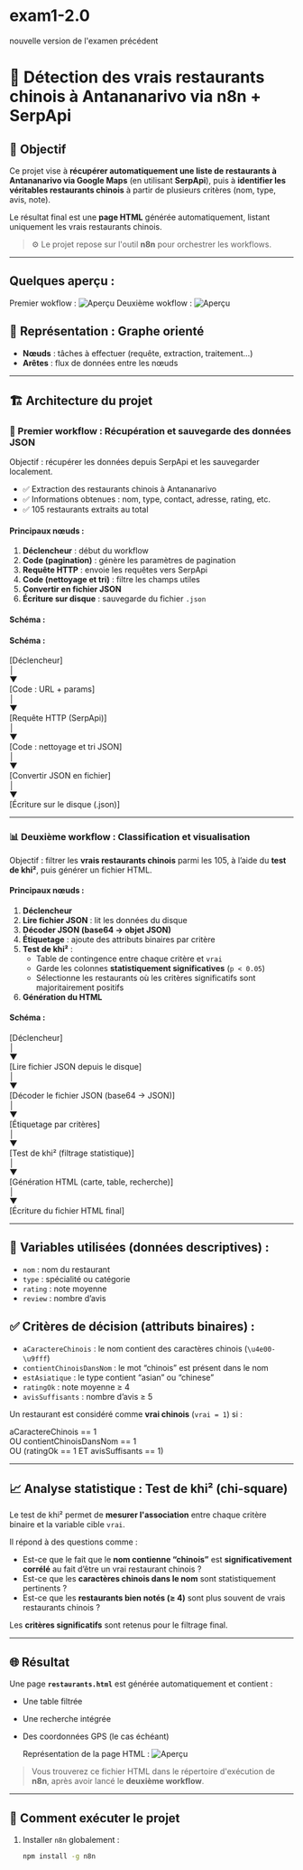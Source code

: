 # exam1-2.0
nouvelle version de l'examen précédent


# 🥡 Détection des vrais restaurants chinois à Antananarivo via n8n + SerpApi

## 🎯 Objectif

Ce projet vise à **récupérer automatiquement une liste de restaurants à Antananarivo via Google Maps** (en utilisant **SerpApi**), puis à **identifier les véritables restaurants chinois** à partir de plusieurs critères (nom, type, avis, note).

Le résultat final est une **page HTML** générée automatiquement, listant uniquement les vrais restaurants chinois.

> ⚙️ Le projet repose sur l'outil **n8n** pour orchestrer les workflows.

---
## Quelques aperçu : 
Premier wokflow : 
![Aperçu](My_workflow_1.png)
Deuxième wokflow :
![Aperçu](My_workflow_2.png)


## 🧠 Représentation : Graphe orienté

- **Nœuds** : tâches à effectuer (requête, extraction, traitement…)
- **Arêtes** : flux de données entre les nœuds

---

## 🏗️ Architecture du projet

### 🔁 Premier workflow : Récupération et sauvegarde des données JSON

Objectif : récupérer les données depuis SerpApi et les sauvegarder localement.

- ✅ Extraction des restaurants chinois à Antananarivo
- ✅ Informations obtenues : nom, type, contact, adresse, rating, etc.
- ✅ 105 restaurants extraits au total

#### Principaux nœuds :
1. **Déclencheur** : début du workflow  
2. **Code (pagination)** : génère les paramètres de pagination  
3. **Requête HTTP** : envoie les requêtes vers SerpApi  
4. **Code (nettoyage et tri)** : filtre les champs utiles  
5. **Convertir en fichier JSON**  
6. **Écriture sur disque** : sauvegarde du fichier `.json`

#### Schéma :



#### Schéma :

[Déclencheur]  
│  
▼  
[Code : URL + params]  
│  
▼  
[Requête HTTP (SerpApi)]  
│  
▼  
[Code : nettoyage et tri JSON]  
│  
▼  
[Convertir JSON en fichier]  
│  
▼  
[Écriture sur le disque (.json)]


---

### 📊 Deuxième workflow : Classification et visualisation

Objectif : filtrer les **vrais restaurants chinois** parmi les 105, à l’aide du **test de khi²**, puis générer un fichier HTML.

#### Principaux nœuds :
1. **Déclencheur**
2. **Lire fichier JSON** : lit les données du disque
3. **Décoder JSON (base64 → objet JSON)**
4. **Étiquetage** : ajoute des attributs binaires par critère
5. **Test de khi²** :
   - Table de contingence entre chaque critère et `vrai`
   - Garde les colonnes **statistiquement significatives** (`p < 0.05`)
   - Sélectionne les restaurants où les critères significatifs sont majoritairement positifs
6. **Génération du HTML**

#### Schéma :

[Déclencheur]  
│  
▼  
[Lire fichier JSON depuis le disque]  
│  
▼  
[Décoder le fichier JSON (base64 → JSON)]  
│  
▼  
[Étiquetage par critères]  
│  
▼  
[Test de khi² (filtrage statistique)]  
│  
▼  
[Génération HTML (carte, table, recherche)]  
│  
▼  
[Écriture du fichier HTML final]


---

## 📌 Variables utilisées (données descriptives) :
- `nom` : nom du restaurant
- `type` : spécialité ou catégorie
- `rating` : note moyenne
- `review` : nombre d’avis

## ✅ Critères de décision (attributs binaires) :
- `aCaractereChinois` : le nom contient des caractères chinois (`\u4e00-\u9fff`)
- `contientChinoisDansNom` : le mot “chinois” est présent dans le nom
- `estAsiatique` : le type contient “asian” ou “chinese”
- `ratingOk` : note moyenne ≥ 4
- `avisSuffisants` : nombre d’avis ≥ 5

Un restaurant est considéré comme **vrai chinois** (`vrai = 1`) si :

aCaractereChinois == 1  
OU contientChinoisDansNom == 1  
OU (ratingOk == 1 ET avisSuffisants == 1)

---

## 📈 Analyse statistique : Test de khi² (chi-square)

Le test de khi² permet de **mesurer l'association** entre chaque critère binaire et la variable cible `vrai`.

Il répond à des questions comme :
- Est-ce que le fait que le **nom contienne “chinois”** est **significativement corrélé** au fait d’être un vrai restaurant chinois ?
- Est-ce que les **caractères chinois dans le nom** sont statistiquement pertinents ?
- Est-ce que les **restaurants bien notés (≥ 4)** sont plus souvent de vrais restaurants chinois ?

Les **critères significatifs** sont retenus pour le filtrage final.

---

## 🌐 Résultat

Une page **`restaurants.html`** est générée automatiquement et contient :
- Une table filtrée
- Une recherche intégrée
- Des coordonnées GPS (le cas échéant)

  Représentation de la page HTML : 
  ![Aperçu](Exemple_de_resultat.png)

> Vous trouverez ce fichier HTML dans le répertoire d'exécution de **n8n**, après avoir lancé le **deuxième workflow**.

---

## 🚀 Comment exécuter le projet

1. Installer `n8n` globalement :
   ```bash
   npm install -g n8n

